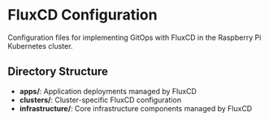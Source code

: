 # FluxCD Configuration

Configuration files for implementing GitOps with FluxCD in the Raspberry Pi Kubernetes cluster.

## Directory Structure

- **apps/**: Application deployments managed by FluxCD
- **clusters/**: Cluster-specific FluxCD configuration
- **infrastructure/**: Core infrastructure components managed by FluxCD

